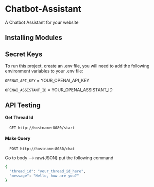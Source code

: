 
# Chatbot-Assistant

A Chatbot Assistant for your website


## Installing Modules


## Secret Keys

To run this project, create an .env file, you will need to add the following environment variables to your .env file:

`OPENAI_API_KEY` = YOUR_OPENAI_API_KEY

`OPENAI_ASSISTANT_ID` = YOUR_OPENAI_ASSISTANT_ID



## API Testing

#### Get Thread Id

```http
  GET http://hostname:8080/start
```


#### Make Query

```http
  POST http://hostname:8080/chat
```

Go to body --> raw(JSON) put the following command

```bash
{
  "thread_id": "your_thread_id_here",
  "message": "Hello, how are you?"
}

```

